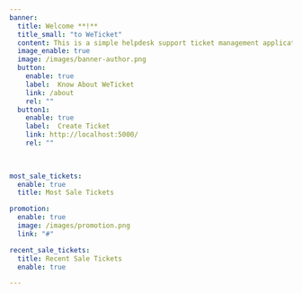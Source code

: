 ```yaml
---
banner:
  title: Welcome **!**
  title_small: "to WeTicket"
  content: This is a simple helpdesk support ticket management application which is a pre-interview assignment for developers.
  image_enable: true
  image: /images/banner-author.png
  button:
    enable: true
    label:  Know About WeTicket
    link: /about
    rel: ""
  button1:
    enable: true
    label:  Create Ticket
    link: http://localhost:5000/
    rel: ""
  
  

most_sale_tickets:
  enable: true
  title: Most Sale Tickets

promotion:
  enable: true
  image: /images/promotion.png
  link: "#"

recent_sale_tickets:
  title: Recent Sale Tickets
  enable: true

---
```

